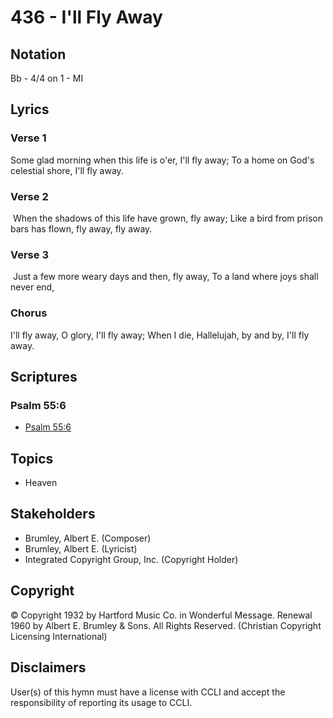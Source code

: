# 436 - I'll Fly Away

## Notation

Bb - 4/4 on 1 - MI

## Lyrics

### Verse 1

Some glad morning when this life is o'er, I'll fly away; To a home on God's celestial shore, I'll fly away.

### Verse 2

 When the shadows of this life have grown, fly away; Like a bird from prison bars has flown, fly away, fly away.

### Verse 3

 Just a few more weary days and then, fly away,  To a land where joys shall never end,

### Chorus

I'll fly away, O glory, I'll fly away; When I die, Hallelujah, by and by, I'll fly away. 


## Scriptures

### Psalm 55:6

- [Psalm 55:6](https://www.biblegateway.com/passage/?search=Psalm%2055%3A6)


## Topics

- Heaven

## Stakeholders

- Brumley, Albert E. (Composer)
- Brumley, Albert E. (Lyricist)
- Integrated Copyright Group, Inc. (Copyright Holder)

## Copyright

© Copyright 1932 by Hartford Music Co. in Wonderful Message. Renewal 1960 by Albert E. Brumley & Sons. All Rights Reserved.
(Christian Copyright Licensing International)

## Disclaimers

User(s) of this hymn must have a license with CCLI and accept the responsibility of reporting its usage to CCLI.


